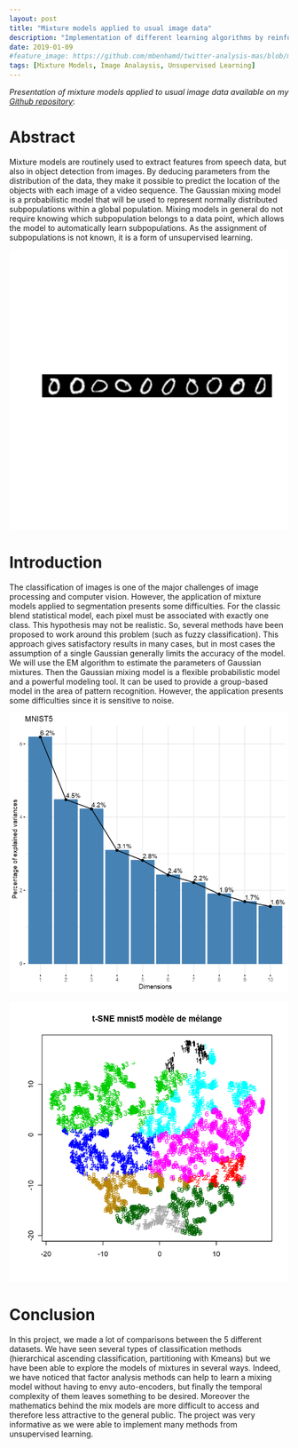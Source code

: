 ```yaml
---
layout: post
title: "Mixture models applied to usual image data"
description: "Implementation of different learning algorithms by reinforcement"
date: 2019-01-09
#feature_image: https://github.com/mbenhamd/twitter-analysis-mas/blob/master/app-screenshot.png?raw=true 
tags: [Mixture Models, Image Analaysis, Unsupervised Learning]
---
```


*Presentation of mixture models applied to usual image data available on my [Github repository](https://github.com/mbenhamd/mixture-model-images)*:

# Abstract

Mixture models are routinely used to extract features from speech data, but also in object detection from images. By deducing parameters from the distribution of the data, they make it possible to predict the location of the objects with each image of a video sequence. The Gaussian mixing model is a probabilistic model that will be used to represent normally distributed subpopulations within a global population. Mixing models in general do not require knowing which subpopulation belongs to a data point, which allows the model to automatically learn subpopulations. As the assignment of subpopulations is not known, it is a form of unsupervised learning.

![alt text](https://github.com/mbenhamd/mixture-model-images/blob/master/plot/show_images_mnist.png?raw=true "MNIST Sample")
<!--more-->


# Introduction
The classification of images is one of the major challenges of image processing and computer vision. However, the application of mixture models applied to segmentation presents some difficulties. For the classic blend statistical model, each pixel must be associated with exactly one class. This hypothesis may not be realistic. So,
several methods have been proposed to work around this problem (such as fuzzy classification). This approach gives satisfactory results in many cases, but in most cases the assumption of a single Gaussian generally limits the accuracy of the model.
We will use the EM algorithm to estimate the parameters of Gaussian mixtures.
Then the Gaussian mixing model is a flexible probabilistic model and a powerful modeling tool. It can be used to provide a group-based model in the area of ​​pattern recognition.
However, the application presents some difficulties since it is sensitive to noise.

![alt text](https://github.com/mbenhamd/mixture-model-images/blob/master/plot/pca_eig_mnist5.png?raw=true "MNIST Sample")

![alt text](https://github.com/mbenhamd/mixture-model-images/blob/master/plot/t-sne_mnist_mm.png?raw=true "MNIST Sample")

# Conclusion

In this project, we made a lot of comparisons between the 5 different datasets. We have seen several types of classification methods (hierarchical ascending classification, partitioning with Kmeans) but we have been able to explore the models of mixtures in several ways.
Indeed, we have noticed that factor analysis methods can help to learn a mixing model without having to envy auto-encoders, but finally the temporal complexity of them leaves something to be desired.
Moreover the mathematics behind the mix models are more difficult to access and therefore less attractive to the general public.
The project was very informative as we were able to implement many methods from unsupervised learning.

